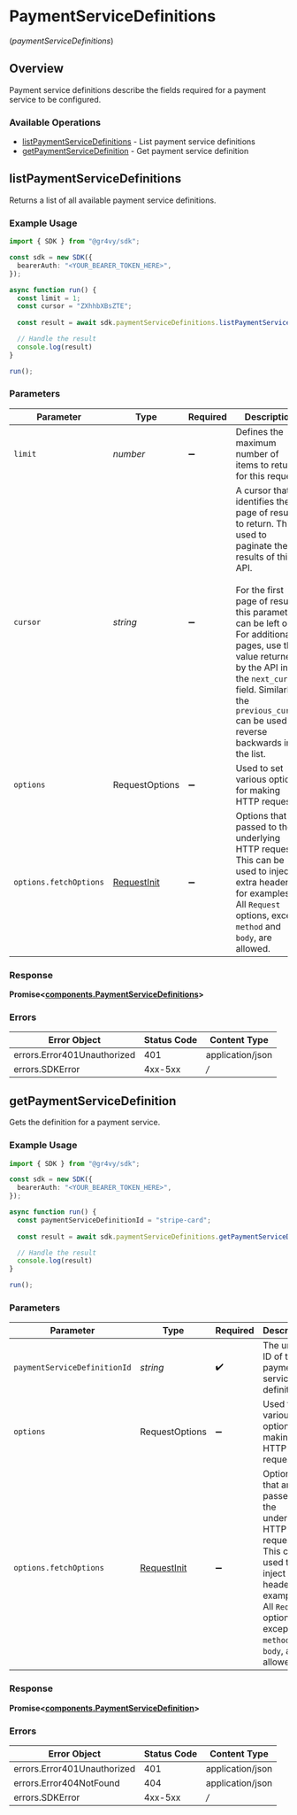 # PaymentServiceDefinitions
(*paymentServiceDefinitions*)

## Overview

Payment service definitions describe the fields required for a payment
service to be configured.

### Available Operations

* [listPaymentServiceDefinitions](#listpaymentservicedefinitions) - List payment service definitions
* [getPaymentServiceDefinition](#getpaymentservicedefinition) - Get payment service definition

## listPaymentServiceDefinitions

Returns a list of all available payment service definitions.

### Example Usage

```typescript
import { SDK } from "@gr4vy/sdk";

const sdk = new SDK({
  bearerAuth: "<YOUR_BEARER_TOKEN_HERE>",
});

async function run() {
  const limit = 1;
  const cursor = "ZXhhbXBsZTE";
  
  const result = await sdk.paymentServiceDefinitions.listPaymentServiceDefinitions(limit, cursor);

  // Handle the result
  console.log(result)
}

run();
```

### Parameters

| Parameter                                                                                                                                                                                                                                                                                                                                   | Type                                                                                                                                                                                                                                                                                                                                        | Required                                                                                                                                                                                                                                                                                                                                    | Description                                                                                                                                                                                                                                                                                                                                 | Example                                                                                                                                                                                                                                                                                                                                     |
| ------------------------------------------------------------------------------------------------------------------------------------------------------------------------------------------------------------------------------------------------------------------------------------------------------------------------------------------- | ------------------------------------------------------------------------------------------------------------------------------------------------------------------------------------------------------------------------------------------------------------------------------------------------------------------------------------------- | ------------------------------------------------------------------------------------------------------------------------------------------------------------------------------------------------------------------------------------------------------------------------------------------------------------------------------------------- | ------------------------------------------------------------------------------------------------------------------------------------------------------------------------------------------------------------------------------------------------------------------------------------------------------------------------------------------- | ------------------------------------------------------------------------------------------------------------------------------------------------------------------------------------------------------------------------------------------------------------------------------------------------------------------------------------------- |
| `limit`                                                                                                                                                                                                                                                                                                                                     | *number*                                                                                                                                                                                                                                                                                                                                    | :heavy_minus_sign:                                                                                                                                                                                                                                                                                                                          | Defines the maximum number of items to return for this request.                                                                                                                                                                                                                                                                             | [object Object]                                                                                                                                                                                                                                                                                                                             |
| `cursor`                                                                                                                                                                                                                                                                                                                                    | *string*                                                                                                                                                                                                                                                                                                                                    | :heavy_minus_sign:                                                                                                                                                                                                                                                                                                                          | A cursor that identifies the page of results to return. This is used to<br/>paginate the results of this API.<br/><br/>For the first page of results, this parameter can be left out.<br/>For additional pages, use the value returned by the API in<br/>the `next_cursor` field. Similarly the `previous_cursor` can be used to<br/>reverse backwards in the list. | [object Object]                                                                                                                                                                                                                                                                                                                             |
| `options`                                                                                                                                                                                                                                                                                                                                   | RequestOptions                                                                                                                                                                                                                                                                                                                              | :heavy_minus_sign:                                                                                                                                                                                                                                                                                                                          | Used to set various options for making HTTP requests.                                                                                                                                                                                                                                                                                       |                                                                                                                                                                                                                                                                                                                                             |
| `options.fetchOptions`                                                                                                                                                                                                                                                                                                                      | [RequestInit](https://developer.mozilla.org/en-US/docs/Web/API/Request/Request#options)                                                                                                                                                                                                                                                     | :heavy_minus_sign:                                                                                                                                                                                                                                                                                                                          | Options that are passed to the underlying HTTP request. This can be used to inject extra headers for examples. All `Request` options, except `method` and `body`, are allowed.                                                                                                                                                              |                                                                                                                                                                                                                                                                                                                                             |


### Response

**Promise<[components.PaymentServiceDefinitions](../../models/components/paymentservicedefinitions.md)>**
### Errors

| Error Object                | Status Code                 | Content Type                |
| --------------------------- | --------------------------- | --------------------------- |
| errors.Error401Unauthorized | 401                         | application/json            |
| errors.SDKError             | 4xx-5xx                     | */*                         |

## getPaymentServiceDefinition

Gets the definition for a payment service.

### Example Usage

```typescript
import { SDK } from "@gr4vy/sdk";

const sdk = new SDK({
  bearerAuth: "<YOUR_BEARER_TOKEN_HERE>",
});

async function run() {
  const paymentServiceDefinitionId = "stripe-card";
  
  const result = await sdk.paymentServiceDefinitions.getPaymentServiceDefinition(paymentServiceDefinitionId);

  // Handle the result
  console.log(result)
}

run();
```

### Parameters

| Parameter                                                                                                                                                                      | Type                                                                                                                                                                           | Required                                                                                                                                                                       | Description                                                                                                                                                                    | Example                                                                                                                                                                        |
| ------------------------------------------------------------------------------------------------------------------------------------------------------------------------------ | ------------------------------------------------------------------------------------------------------------------------------------------------------------------------------ | ------------------------------------------------------------------------------------------------------------------------------------------------------------------------------ | ------------------------------------------------------------------------------------------------------------------------------------------------------------------------------ | ------------------------------------------------------------------------------------------------------------------------------------------------------------------------------ |
| `paymentServiceDefinitionId`                                                                                                                                                   | *string*                                                                                                                                                                       | :heavy_check_mark:                                                                                                                                                             | The unique ID of the payment service definition.                                                                                                                               | [object Object]                                                                                                                                                                |
| `options`                                                                                                                                                                      | RequestOptions                                                                                                                                                                 | :heavy_minus_sign:                                                                                                                                                             | Used to set various options for making HTTP requests.                                                                                                                          |                                                                                                                                                                                |
| `options.fetchOptions`                                                                                                                                                         | [RequestInit](https://developer.mozilla.org/en-US/docs/Web/API/Request/Request#options)                                                                                        | :heavy_minus_sign:                                                                                                                                                             | Options that are passed to the underlying HTTP request. This can be used to inject extra headers for examples. All `Request` options, except `method` and `body`, are allowed. |                                                                                                                                                                                |


### Response

**Promise<[components.PaymentServiceDefinition](../../models/components/paymentservicedefinition.md)>**
### Errors

| Error Object                | Status Code                 | Content Type                |
| --------------------------- | --------------------------- | --------------------------- |
| errors.Error401Unauthorized | 401                         | application/json            |
| errors.Error404NotFound     | 404                         | application/json            |
| errors.SDKError             | 4xx-5xx                     | */*                         |
